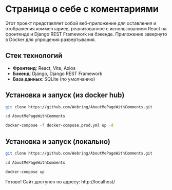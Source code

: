 # Страница о себе с коментариями

Этот проект представляет собой веб-приложение для оставления и отображения комментариев, реализованное с использованием React на фронтенде и Django REST Framework на бэкенде. Приложение завернуто в Docker для упрощения развертывания.

## Стек технологий

- **Фронтенд**: React, Vite, Axios
- **Бэкенд**: Django, Django REST Framework
- **База данных**: SQLite (по умолчанию)

## Установка и запуск (из docker hub)

```bash
git clone https://github.com/Webring/AboutMePageWithComments.git
```

```bash
cd AboutMePageWithComments
```

```bash
docker-compose -f docker-compose.prod.yml up -d
```


## Установка и запуск (локально)

```bash
git clone https://github.com/Webring/AboutMePageWithComments.git
```

```bash
cd AboutMePageWithComments
```

```bash
docker-compose up
```

Готово! Сайт доступен по адресу: http://localhost/